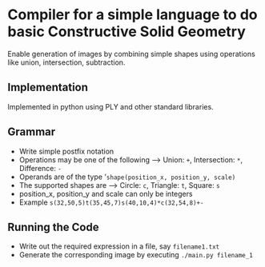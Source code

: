 # Compiler for a simple language to do basic Constructive Solid Geometry
Enable generation of images by combining simple shapes using operations like union, intersection, subtraction.


## Implementation
Implemented in python using PLY and other standard libraries.

## Grammar
 - Write simple postfix notation
 - Operations may be one of the following --> Union: ```+```, Intersection: ```*```, Difference: ```-```
 - Operands are of the type '```shape(position_x, position_y, scale)```
 - The supported shapes are --> Circle: ```c```, Triangle: ```t```, Square: ```s```
 - position_x, position_y and scale can only be integers
 - Example ```s(32,50,5)t(35,45,7)s(40,10,4)*c(32,54,8)+-```

## Running the Code
 - Write out the required expression in a file, say ```filename1.txt```
 - Generate the corresponding image by executing ```./main.py filename_1```
